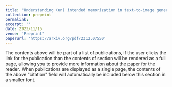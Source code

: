 ```yaml
---
title: "Understanding (un) intended memorization in text-to-image generative models"
collection: preprint
permalink: 
excerpt: ''
date: 2023/11/15
venue: 'Preprint'
paperurl: 'https://arxiv.org/pdf/2312.07550'
---
```


The contents above will be part of a list of publications, if the user clicks the link for the publication than the contents of section will be rendered as a full page, allowing you to provide more information about the paper for the reader. When publications are displayed as a single page, the contents of the above "citation" field will automatically be included below this section in a smaller font.
